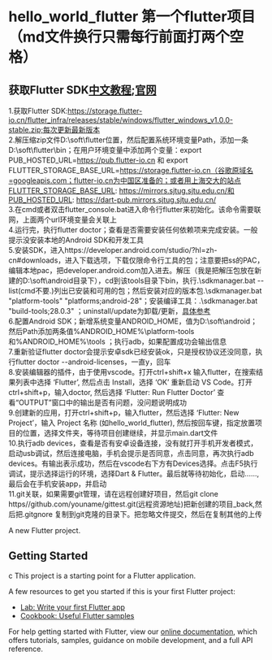 # hello_world_flutter 第一个flutter项目（md文件换行只需每行前面打两个空格）

## 获取Flutter SDK[中文教程](https://flutterchina.club/get-started/install/);[官网](https://flutter.io/docs/get-started/install)
  1.获取Flutter SDK:https://storage.flutter-io.cn/flutter_infra/releases/stable/windows/flutter_windows_v1.0.0-stable.zip;每次更新最新版本  
  2.解压缩zip文件D:\soft\flutter位置，然后配置系统环境变量Path，添加一条D:\soft\flutter\bin；在用户环境变量中添加两个变量：export PUB_HOSTED_URL=https://pub.flutter-io.cn 和 export FLUTTER_STORAGE_BASE_URL=https://storage.flutter-io.cn（谷歌原域名=googleapis.com；flutter-io.cn为中国区准备的；或者用上海交大的站点FLUTTER_STORAGE_BASE_URL: https://mirrors.sjtug.sjtu.edu.cn/和PUB_HOSTED_URL: https://dart-pub.mirrors.sjtug.sjtu.edu.cn/  
  3.在cmd或者双击flutter_console.bat进入命令行flutter来初始化。该命令需要联网，上面两个url环境变量会关联上  
  4.运行完，执行flutter doctor；查看是否需要安装任何依赖项来完成安装。一般提示没安装本地的Android SDK和开发工具  
  5.安装SDK，进入https://developer.android.com/studio/?hl=zh-cn#downloads，进入下载选项，下载仅限命令行工具的包；注意要把ss的PAC，编辑本地pac，把developer.android.com加入进去。解压（我是把解压包放在新建的D:\soft\android目录下），cd到该tools目录下bin，执行.\sdkmanager.bat  --list(cmd不要.\)列出已安装和可用的包；然后安装对应的版本包.\sdkmanager.bat  "platform-tools" "platforms;android-28"；安装编译工具：.\sdkmanager.bat  "build-tools;28.0.3" ；uninstall/update为卸载/更新，[具体参考](https://developer.android.com/studio/command-line/sdkmanager?hl=zh-cn)  
  6.配置Android SDK；新增系统变量ANDROID_HOME，值为D:\soft\android；然后Path添加两条值%ANDROID_HOME%\platform-tools和%ANDROID_HOME%\tools ；执行adb，如果配置成功会输出信息  
  7.重新验证flutter doctor会提示安卓sdk已经安装ok，只是授权协议还没同意，执行flutter doctor --android-licenses，一直y，回车  
  8.安装编辑器的插件，由于使用vscode。打开ctrl+shift+x 输入flutter，在搜索结果列表中选择 ‘Flutter’, 然后点击 Install，选择 ‘OK’ 重新启动 VS Code。打开ctrl+shift+p，输入doctor, 然后选择 ‘Flutter: Run Flutter Doctor’ 查看“OUTPUT”窗口中的输出是否有问题，没问题说明成功  
  9.创建新的应用，打开ctrl+shift+p，输入flutter，然后选择 ‘Flutter: New Project’，输入 Project 名称 (如hello_world_flutter), 然后按回车键，指定放置项目的位置，选择文件夹，等待项目创建继续，并显示main.dart文件  
  10.执行adb devices，查看是否有安卓设备连接，没有就打开手机开发者模式，启动usb调试，然后连接电脑，手机会提示是否同意，点击同意，再次执行adb devices。有输出表示成功，然后在vscode右下方有Devices选择。点击F5执行调试，提示选择运行的环境，选择Dart & Flutter。最后就等待初始化，启动......,最后会在手机安装app，并启动  
  11.git关联，如果需要git管理，请在远程创建好项目，然后git clone https//github.com/youname/gittest.git(远程资源地址)把新创建的项目_back,然后把.gitgnore 复制到git克隆的目录下。把忽略文件提交，然后在复制其他的上传  

A new Flutter project.

## Getting Started
c
This project is a starting point for a Flutter application.

A few resources to get you started if this is your first Flutter project:

- [Lab: Write your first Flutter app](https://flutter.io/docs/get-started/codelab)
- [Cookbook: Useful Flutter samples](https://flutter.io/docs/cookbook)

For help getting started with Flutter, view our 
[online documentation](https://flutter.io/docs), which offers tutorials, 
samples, guidance on mobile development, and a full API reference.
